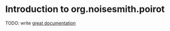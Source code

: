 # Introduction to org.noisesmith.poirot

TODO: write [great documentation](http://jacobian.org/writing/what-to-write/)
